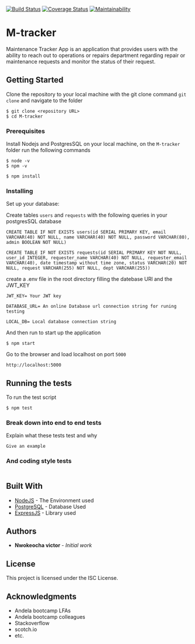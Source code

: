 [![Build Status](https://travis-ci.org/veeqtor/M-tracker.svg?branch=develop)](https://travis-ci.org/veeqtor/M-tracker) [![Coverage Status](https://coveralls.io/repos/github/veeqtor/M-tracker/badge.svg?branch=develop)](https://coveralls.io/github/veeqtor/M-tracker?branch=develop) [![Maintainability](https://api.codeclimate.com/v1/badges/ecbcabd190ca98ce3b31/maintainability)](https://codeclimate.com/github/veeqtor/M-tracker/maintainability) 

# M-tracker
Maintenance Tracker App is an application that provides users with the ability to reach out to operations or repairs department regarding repair or maintenance requests and monitor the status of their request.


## Getting Started

Clone the repository to your local machine with the git clone command `git clone` and navigate to the folder
````
$ git clone <repository URL>
$ cd M-tracker

````

### Prerequisites

Install Nodejs and PostgresSQL on your local machine, on the `M-tracker` folder run the following commands

```
$ node -v
$ npm -v

$ npm install
```

### Installing

Set up your database: 

Create tables `users` and `requests` with the following queries in your postgresSQL database


```
CREATE TABLE IF NOT EXISTS users(id SERIAL PRIMARY KEY, email VARCHAR(40) NOT NULL, name VARCHAR(40) NOT NULL, password VARCHAR(80), admin BOOLEAN NOT NULL)

CREATE TABLE IF NOT EXISTS requests(id SERIAL PRIMARY KEY NOT NULL, user_id INTEGER, requester_name VARCHAR(40) NOT NULL, requester_email VARCHAR(40), date timestamp without time zone, status VARCHAR(20) NOT NULL, request VARCHAR(255) NOT NULL, dept VARCHAR(255))
```

create a .env file in the root directory filling the datebase URl and the JWT_KEY
````
JWT_KEY= Your JWT key 

DATABASE_URL= An online Database url connection string for runing testing

LOCAL_DB= Local database connection string 
````

And then run to start up the application

```
$ npm start

```

Go to the browser and load localhost on port `5000` 

```
http://localhost:5000
```



## Running the tests

To run the test script

```
$ npm test
```


### Break down into end to end tests

Explain what these tests test and why

```
Give an example
```

### And coding style tests

```

```

## Built With

* [NodeJS](http://www.dropwizard.io/1.0.2/docs/) - The Environment used
* [PostgreSQL](https://maven.apache.org/) - Database Used
* [ExpressJS](https://rometools.github.io/rome/) - Library used

## Authors

* **Nwokeocha victor** - *Initial work*


## License

This project is licensed under the ISC License.

## Acknowledgments

* Andela bootcamp LFAs
* Andela bootcamp colleagues
* Stackoverflow
* scotch.io
* etc.

